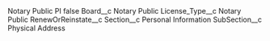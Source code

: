 <?xml version="1.0" encoding="UTF-8"?>
<CustomMetadata xmlns="http://soap.sforce.com/2006/04/metadata" xmlns:xsi="http://www.w3.org/2001/XMLSchema-instance" xmlns:xsd="http://www.w3.org/2001/XMLSchema">
    <label>Notary Public PI</label>
    <protected>false</protected>
    <values>
        <field>Board__c</field>
        <value xsi:type="xsd:string">Notary Public</value>
    </values>
    <values>
        <field>License_Type__c</field>
        <value xsi:type="xsd:string">Notary Public</value>
    </values>
    <values>
        <field>RenewOrReinstate__c</field>
        <value xsi:nil="true"/>
    </values>
    <values>
        <field>Section__c</field>
        <value xsi:type="xsd:string">Personal Information</value>
    </values>
    <values>
        <field>SubSection__c</field>
        <value xsi:type="xsd:string">Physical Address</value>
    </values>
</CustomMetadata>
